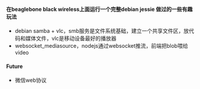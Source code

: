 #### 在beaglebone black wireless上面运行一个完整debian jessie 做过的一些有趣玩法 

 * debian samba + vlc，smb服务是文件系统基础，建立一个共享文件区，放代码和媒体文件，vlc是移动设备最好的播放器
 * websocket_mediasource，nodejs通过websocket推流，前端把blob喂给video

#### Future
* 微信web协议

